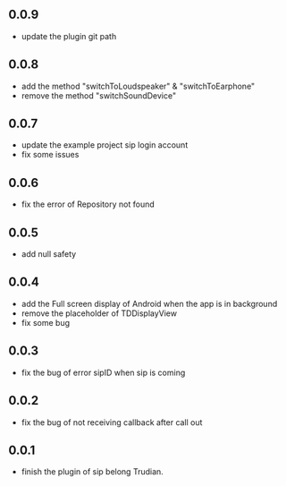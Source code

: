 ## 0.0.9
* update the plugin git path

## 0.0.8
* add the method "switchToLoudspeaker" & "switchToEarphone"
* remove the method "switchSoundDevice"

## 0.0.7
* update the example project sip login account
* fix some issues

## 0.0.6
* fix the error of Repository not found

## 0.0.5
* add null safety

## 0.0.4
* add the Full screen display of Android when the app is in background
* remove the placeholder of TDDisplayView
* fix some bug

## 0.0.3
* fix the bug of error sipID when sip is coming

## 0.0.2
* fix the bug of not receiving callback after call out

## 0.0.1
* finish the plugin of sip belong Trudian.
